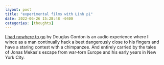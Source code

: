 ```yaml
---
layout: post
title: "experimental films with Linh p1"
date: 2022-06-26 15:28:48 -0400
categories: [thoughts]
---
```

[I had nowhere to go](https://www.imdb.com/title/tt5896594/) by Douglas Gordon is an audio experience where I wince as a man continually hack a beet dangerously close to his fingers and have a staring contest with a chimpanzee. And entirely carried by the tales of Jonas Mekas's escape from war-torn Europe and his early years in New York City.
